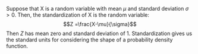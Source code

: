 Suppose that X is a random variable with mean $\mu$ and standard deviation $\sigma>0$. Then, the standardization of X is the random variable: $$Z =\frac{X-\mu}{\sigma}$$
Then $Z$ has mean zero and standard deviation of 1. Standardization gives us the standard units for considering the shape of a probability density function. 